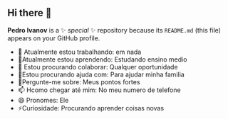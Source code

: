 ## Hi there 👋


**Pedro Ivanov** is a ✨ _special_ ✨ repository because its `README.md` (this file) appears on your GitHub profile.



- 🔭 Atualmente estou trabalhando: em nada
- 🌱Atualmente estou aprendendo: Estudando ensino medio
- 👯 Estou procurando colaborar: Qualquer oportunidade
- 🤔Estou procurando ajuda com: Para ajudar minha familia
- 💬Pergunte-me sobre: Meus pontos fortes
- 📫 Hcomo chegar até mim: No meu numero de telefone
- 😄 Pronomes: Ele
- ⚡Curiosidade: Procurando aprender coisas novas

